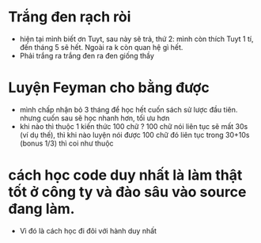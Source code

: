 <!-- TỰ KỈ ÁM THỊ -->

# Trắng đen rạch ròi
- hiện tại mình biết ơn Tuyt, sau này sẽ trả, thứ 2: mình còn thích Tuyt 1 tí, đến tháng 5 sẽ hết. Ngoài ra k còn quan hệ gì hết. 
- Phải trắng ra trắng đen ra đen giống thầy 

# Luyện Feyman cho bằng được 
- mình chấp nhận bỏ 3 tháng để học hết cuốn sách sử lược đầu tiên. nhưng cuốn sau sẽ học nhanh hơn, tối ưu hơn
- khi nào thì thuộc 1 kiến thức 100 chữ ? 
    100 chữ nói liên tục sẽ mất 30s (ví dụ thế), thì khi nào luyện nói được 100 chữ đó liên tục trong 30+10s (bonus 1/3) thì coi như thuộc


# cách học code duy nhất là làm thật tốt ở công ty và đào sâu vào source đang làm. 
- Vì đó là cách học đi đôi với hành duy nhất